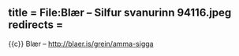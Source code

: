 title = File:Blær – Silfur svanurinn 94116.jpeg
redirects =
---

{{c}} Blær – http://blaer.is/grein/amma-sigga